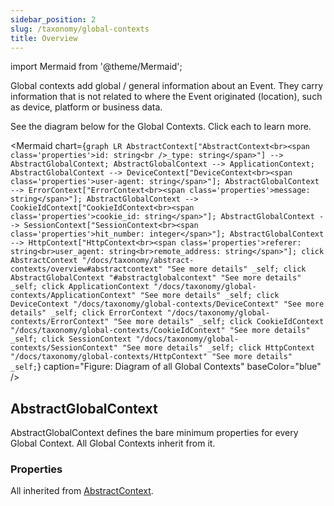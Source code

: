```yaml
---
sidebar_position: 2
slug: /taxonomy/global-contexts
title: Overview
---
```


import Mermaid from '@theme/Mermaid';

Global contexts add global / general information about an Event. They carry information that is not related 
to where the Event originated (location), such as device, platform or business data.

See the diagram below for the Global Contexts. Click each to learn more.

<Mermaid chart={`
	graph LR
		AbstractContext["AbstractContext<br><span class='properties'>id: string<br />_type: string</span>"] --> AbstractGlobalContext;
    AbstractGlobalContext --> ApplicationContext;
    AbstractGlobalContext --> DeviceContext["DeviceContext<br><span class='properties'>user-agent: string</span>"];
    AbstractGlobalContext --> ErrorContext["ErrorContext<br><span class='properties'>message: string</span>"];
    AbstractGlobalContext --> CookieIdContext["CookieIdContext<br><span class='properties'>cookie_id: string</span>"];
    AbstractGlobalContext --> SessionContext["SessionContext<br><span class='properties'>hit_number: integer</span>"];
    AbstractGlobalContext --> HttpContext["HttpContext<br><span class='properties'>referer: string<br>user_agent: string<br>remote_address: string</span>"];
    click AbstractContext "/docs/taxonomy/abstract-contexts/overview#abstractcontext" "See more details" _self;
    click AbstractGlobalContext "#abstractglobalcontext" "See more details" _self;
    click ApplicationContext "/docs/taxonomy/global-contexts/ApplicationContext" "See more details" _self;
    click DeviceContext "/docs/taxonomy/global-contexts/DeviceContext" "See more details" _self;
    click ErrorContext "/docs/taxonomy/global-contexts/ErrorContext" "See more details" _self;
    click CookieIdContext "/docs/taxonomy/global-contexts/CookieIdContext" "See more details" _self;
    click SessionContext "/docs/taxonomy/global-contexts/SessionContext" "See more details" _self;
    click HttpContext "/docs/taxonomy/global-contexts/HttpContext" "See more details" _self;
`} caption="Figure: Diagram of all Global Contexts" baseColor="blue" />

## AbstractGlobalContext
AbstractGlobalContext defines the bare minimum properties for every Global Context. All Global Contexts 
inherit from it.

### Properties
All inherited from [AbstractContext](overview#abstractcontext).
